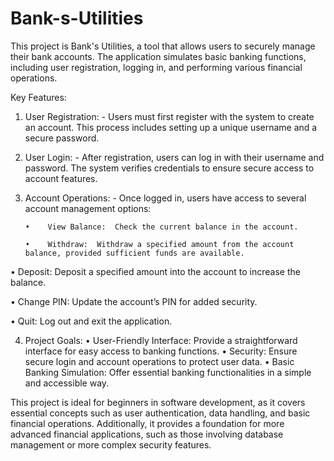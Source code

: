 # Bank-s-Utilities

This project is Bank's Utilities, a tool that allows users to securely manage their bank accounts. The application simulates basic banking functions, including user registration, logging in, and performing various financial operations.

Key Features:
1. User Registration: - Users must first register with the system to create an account. This process includes setting up a unique username and a secure password.
2. User Login: - After registration, users can log in with their username and password. The system verifies credentials to ensure secure access to account features.
3. Account Operations: - Once logged in, users have access to several account management options:
   
       •	View Balance:  Check the current balance in the account.
 
       •	Withdraw:  Withdraw a specified amount from the account balance, provided sufficient funds are available.
 
 •	Deposit:  Deposit a specified amount into the account to increase the balance.
 
 •	Change PIN:  Update the account’s PIN for added security.
 
 •	Quit:  Log out and exit the application.

4. Project Goals:
•	User-Friendly Interface:  Provide a straightforward interface for easy access to banking functions.
•	Security:  Ensure secure login and account operations to protect user data.
•	Basic Banking Simulation:  Offer essential banking functionalities in a simple and accessible way.

This project is ideal for beginners in software development, as it covers essential concepts such as user authentication, data handling, and basic financial operations. Additionally, it provides a foundation for more advanced financial applications, such as those involving database management or more complex security features.

